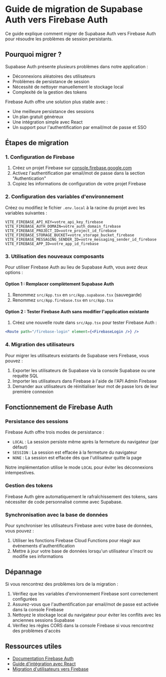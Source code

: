 # Guide de migration de Supabase Auth vers Firebase Auth

Ce guide explique comment migrer de Supabase Auth vers Firebase Auth pour résoudre les problèmes de session persistants.

## Pourquoi migrer ?

Supabase Auth présente plusieurs problèmes dans notre application :
- Déconnexions aléatoires des utilisateurs
- Problèmes de persistance de session
- Nécessité de nettoyer manuellement le stockage local
- Complexité de la gestion des tokens

Firebase Auth offre une solution plus stable avec :
- Une meilleure persistance des sessions
- Un plan gratuit généreux
- Une intégration simple avec React
- Un support pour l'authentification par email/mot de passe et SSO

## Étapes de migration

### 1. Configuration de Firebase

1. Créez un projet Firebase sur [console.firebase.google.com](https://console.firebase.google.com/)
2. Activez l'authentification par email/mot de passe dans la section "Authentication"
3. Copiez les informations de configuration de votre projet Firebase

### 2. Configuration des variables d'environnement

Créez ou modifiez le fichier `.env.local` à la racine du projet avec les variables suivantes :

```
VITE_FIREBASE_API_KEY=votre_api_key_firebase
VITE_FIREBASE_AUTH_DOMAIN=votre_auth_domain_firebase
VITE_FIREBASE_PROJECT_ID=votre_project_id_firebase
VITE_FIREBASE_STORAGE_BUCKET=votre_storage_bucket_firebase
VITE_FIREBASE_MESSAGING_SENDER_ID=votre_messaging_sender_id_firebase
VITE_FIREBASE_APP_ID=votre_app_id_firebase
```

### 3. Utilisation des nouveaux composants

Pour utiliser Firebase Auth au lieu de Supabase Auth, vous avez deux options :

#### Option 1 : Remplacer complètement Supabase Auth

1. Renommez `src/App.tsx` en `src/App.supabase.tsx` (sauvegarde)
2. Renommez `src/App.firebase.tsx` en `src/App.tsx`

#### Option 2 : Tester Firebase Auth sans modifier l'application existante

1. Créez une nouvelle route dans `src/App.tsx` pour tester Firebase Auth :

```jsx
<Route path="/firebase-login" element={<FirebaseLogin />} />
```

### 4. Migration des utilisateurs

Pour migrer les utilisateurs existants de Supabase vers Firebase, vous pouvez :

1. Exporter les utilisateurs de Supabase via la console Supabase ou une requête SQL
2. Importer les utilisateurs dans Firebase à l'aide de l'API Admin Firebase
3. Demander aux utilisateurs de réinitialiser leur mot de passe lors de leur première connexion

## Fonctionnement de Firebase Auth

### Persistance des sessions

Firebase Auth offre trois modes de persistance :
- `LOCAL` : La session persiste même après la fermeture du navigateur (par défaut)
- `SESSION` : La session est effacée à la fermeture du navigateur
- `NONE` : La session est effacée dès que l'utilisateur quitte la page

Notre implémentation utilise le mode `LOCAL` pour éviter les déconnexions intempestives.

### Gestion des tokens

Firebase Auth gère automatiquement le rafraîchissement des tokens, sans nécessiter de code personnalisé comme avec Supabase.

### Synchronisation avec la base de données

Pour synchroniser les utilisateurs Firebase avec votre base de données, vous pouvez :
1. Utiliser les fonctions Firebase Cloud Functions pour réagir aux événements d'authentification
2. Mettre à jour votre base de données lorsqu'un utilisateur s'inscrit ou modifie ses informations

## Dépannage

Si vous rencontrez des problèmes lors de la migration :

1. Vérifiez que les variables d'environnement Firebase sont correctement configurées
2. Assurez-vous que l'authentification par email/mot de passe est activée dans la console Firebase
3. Nettoyez le stockage local du navigateur pour éviter les conflits avec les anciennes sessions Supabase
4. Vérifiez les règles CORS dans la console Firebase si vous rencontrez des problèmes d'accès

## Ressources utiles

- [Documentation Firebase Auth](https://firebase.google.com/docs/auth)
- [Guide d'intégration avec React](https://firebase.google.com/docs/auth/web/start)
- [Migration d'utilisateurs vers Firebase](https://firebase.google.com/docs/auth/admin/import-users)
